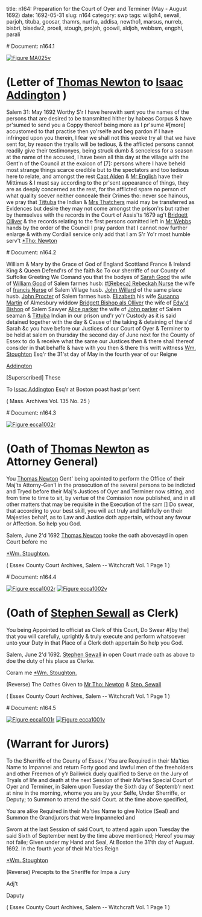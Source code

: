 title: n164: Preparation for the Court of Oyer and Terminer (May - August 1692)
date: 1692-05-31
slug: n164
category: swp
tags: wiljoh4, sewall, parjoh, tituba, goosar, thamrs, nurfra, addisa, newtho1, marsus, nurreb, bisbri, bisedw2, proeli, stough, projoh, goowil, aldjoh, webbsm, engphi, parali


<div markdown class="doc" id="n164.1"># Document: n164.1

[![Figure MA025v](archives/MA135/small/MA025v.jpg)](archives/MA135/large/MA025v.jpg)

# (Letter of [Thomas Newton](/tag/newtho1.html) to [Isaac Addington](/tag/addisa.html) )
Salem  31: May 1692  Worthy S'r 
I have herewith sent you the names of the persons that are desired to be transmitted hither by habeas Corpus & have pr'sumed to send you a Coppy thereof being more as I pr'sume #[more] accustomed to that practise then yo'rselfe and beg pardon if I have infringed upon you therein, I fear we shall not this weeke try all that we have sent for, by reason the tryalls will be tedious, & the afflicted persons cannot readily give their testimonyes, being struck dumb & senceless for a season at the name of the accused, I have been all this day at the village with the Gent'n of the Council at the exaicon of [7]: persons where I have beheld most strange things scarce credible but to the spectators and too tedious here to relate, and amongst the rest [Capt Alden](/tag/aldjoh.html) & [Mr English](/tag/engphi.html) have their Mittimus & I must say according to the pr'sent appearance of things, they are as deeply concerned as the rest, for the afflicted spare no person of what quality soever neither conceale their Crimes tho: never soe hainous, we pray that [Tittuba](/tag/tituba.html) the Indian & [Mrs Thatchers](/tag/thamrs.html) maid may be transferred as Evidences but desire they may not come amongst the prison'rs but rather by themselves with the records in the Court of Assis'ts 1679 ag't [Bridgett Olliver](/tag/bisbri.html) & the records relating to the first persons comitted left in [Mr Webbs](/tag/webbsm.html) hands by the order of the Council I pray pardon that I cannot now further enlarge & with my Cordiall service only add that I am
S'r Yo'r most humble serv't  [*Tho: Newton](/tag/newtho1.html)   </div><div markdown class="doc" id="n164.2"># Document: n164.2


William & Mary by the Grace of God of England Scottland France & Ireland King & Queen Defend'rs of the faith &c To our sherriffe of our County of Suffolke Greeting We Comand you that the bodyes of [Sarah Good](/tag/goosar.html) the wife of [William Good](/tag/goowil.html) of Salem farmes husb: [#[Rebeca] Rebeckah Nurse](/tag/nurreb.html) the wife of [francis Nurse](/tag/nurfra.html) of Salem Village husb. [John Willard](/tag/wiljoh4.html) of the same place husb. [John Procter](/tag/projoh.html) of Salem farmes husb. [Elizabeth](/tag/proeli.html) his wife [Susanna Martin](/tag/marsus.html) of Almesbury widdow [Bridgett Bishop als Olliver](/tag/bisbri.html) the wife of [Edw'd Bishop](/tag/bisedw2.html) of Salem Sawyer [Alice parker](/tag/parali.html) the wife of [John parker](/tag/parjoh.html) of Salem seaman & [Tittuba](/tag/tituba.html) Indian in our prison und'r yo'r Custody as it is said detained together with the day & Cause of the taking & detaining of the s'd Sarah &c you have before our Justices of our Court of Oyer & Terminer to be held at salem on thursday the second day of June next for the County of Essex to do & receive what the same our Justices then & there shall thereof consider in that behaffe & have with you then & there this writt wittness [Wm. Stoughton](/tag/stough.html) Esq'r the 31'st day of May in the fourth year of our Reigne

[Addington](/tag/addisa.html)

[Superscribed] These 

To [Issac Addington](/tag/addisa.html) Esq'r at Boston poast hast pr'sent

( Mass. Archives Vol. 135 No. 25 )
</div><div markdown class="doc" id="n164.3"># Document: n164.3

[![Figure ecca1002r](archives/ecca/thumb/ecca1002r.jpg)](archives/ecca/large/ecca1002r.jpg)

# (Oath of [Thomas Newton](/tag/newtho1.html) as Attorney General)

You [Thomas Newton](/tag/newtho1.html) Gent' being apointed to perform the Office of their Maj'ts Attorny-Gen'l in the prosecution of the several persons to be indicted and Tryed before their Maj's Justices of Oyer and Terminer now sitting, and from time to time to sit, by vertue of the Comission now published, and in all other matters that may be requisite in the Execution of the sam [] Do swear, that according to your best skill, you will act truly and faithfully on their Majesties behalf, as to Law and Justice doth appertain, without any favour or Affection. So help you God.

 

Salem, June 2'd 1692 [Thomas Newton](/tag/newtho1.html) tooke the oath abovesayd in open Court before me

[*Wm. Stoughton.](/tag/stough.html)

( Essex County Court Archives, Salem -- Witchcraft Vol. 1 Page 1 )
</div><div markdown class="doc" id="n164.4"># Document: n164.4

[![Figure ecca1002r](archives/ecca/thumb/ecca1002r.jpg)](archives/ecca/large/ecca1002r.jpg)
[![Figure ecca1002v](archives/ecca/thumb/ecca1002v.jpg)](archives/ecca/large/ecca1002v.jpg)

# (Oath of [Stephen Sewall](/tag/sewall.html) as Clerk)

You being Appointed to officiat as Clerk of this Court, Do Swear #[by the] that you will carefully, uprightly & truly execute and perform whatsoever unto your Duty in that Place of a Clerk doth appertain So help you God. 

Salem, June 2'd 1692. [Stephen Sewall](/tag/sewall.html) in open Court made oath as above to doe the duty of his place as Clerke.

Coram me [*Wm. Stoughton.](/tag/stough.html)

(Reverse) The Oathes Given to [Mr Tho: Newton](/tag/newtho1.html) & [Step. Sewall](/tag/sewall.html)

( Essex County Court Archives, Salem -- Witchcraft Vol. 1 Page 1 )
</div><div markdown class="doc" id="n164.5"># Document: n164.5

[![Figure ecca1001r](archives/ecca/thumb/ecca1001r.jpg)](archives/ecca/large/ecca1001r.jpg)
[![Figure ecca1001v](archives/ecca/thumb/ecca1001v.jpg)](archives/ecca/large/ecca1001v.jpg)

# (Warrant for Jurors) 
To the Sherriffe of the County of Essex./ 
You are Required in their Ma'ties Name to Impannel and return Forty good and lawful men of the freeholders and other Freemen of y'r Bailiwick duely qualified to Serve on the Jury of Tryals of life and death at the next Session of their Ma'ties Special Court of Oyer and Terminer, in Salem upon Tuesday the Sixth day of Septemb'r next at nine in the morning, whome you are by your Selfe, Under Sherriffe, or Deputy; to Summon to attend the said Court. at the time above specified, 

You are alike Required in their Ma'ties Name to give Notice (Seal) and Summon the Grandjurors that were Impanneled and 

Sworn at the last Session of said Court, to attend again upon Tuesday the said Sixth of September next by the time above mentioned;  Hereof you may not faile; Given under my Hand and Seal, At Boston the 31'th day of August. 1692. In the fourth year of their Ma'ties Reign

[*Wm. Stoughton](/tag/stough.html)

(Reverse) Precepts to the Sheriffe for Impa a Jury 

Adj't 

Daputy 

( Essex County Court Archives, Salem -- Witchcraft Vol. 1 Page 1 )
</div>